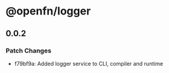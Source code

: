 # @openfn/logger

## 0.0.2

### Patch Changes

- f79bf9a: Added logger service to CLI, compiler and runtime

